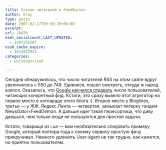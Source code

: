 ```yaml
---
title: Скачок читателей в FeedBurner
author: Gray
type: posts
date: 2007-02-17T09:50:39+00:00
excerpt:
url: /8470
esml_socialcount_LAST_UPDATED:
  - 1497256567
essb_cache_expire:
  - 1614932923
categories:
  - Uncategorized

---
```








Сегодня обнаружилось, что число читателей RSS на этом сайте вдруг увеличилось с 550 до 749. Удивился, пошел смотреть, откуда ж народ взялся. Оказалось, что <a href="http://googlereader.blogspot.com/2007/02/one-subscriber-two-subscribers-three.html" target="_blank">Google научился отдавать</a> число пользователей, читающих конкретный фид. Кстати, это сразу вывело этот агрегатор на первое место в хитпараде этого блога :). Второе место у Bloglines, третье &#8212; у ЖЖ. Яндекс.Лента &#8212; четвертая, замыкает пятерку тандем NewsGator+FeedDemon. А дальше идет такая пересортица, что диву даешься, чем только люди не пользуются для простой задачи.

Кстати, товарищи из i.ua &#8212; вам необязательно следовать примеру Google, который полтора года к своему сервису простую фичу прикручивал. Немного удлинить User-agent не так трудно, как кажется, но приятно пользователям.
